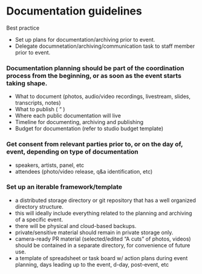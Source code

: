 # Documentation guidelines
 
Best practice 

- Set up plans for documentation/archiving prior to event. 
- Delegate documnetation/archiving/communication task to staff member prior to event. 

### Documentation planning should be part of the coordination process from the beginning, or as soon as the event starts taking shape.

- What to document (photos, audio/video recordings, livestream, slides, transcripts, notes)
- What to publish ( “ )
- Where each public documentation will live
- Timeline for documenting, archiving and publishing 
- Budget for documentation (refer to studio budget template)


### Get consent from relevant parties prior to, or on the day of, event, depending on type of documentation 
- speakers, artists, panel, etc
- attendees (photo/video release, q&a identification, etc)

### Set up an iterable framework/template

- a distributed storage directory or git repository that has a well organized directory structure.  
- this will ideally include everything related to the planning and archiving of a specific event.
- there will be physical and cloud-based backups. 
- private/sensitive material should remain in private storage only.
- camera-ready PR material (selected/edited “A cuts” of photos, videos) should be contained in a separate directory, for convenience of future use.
- a template of spreadsheet or task board w/ action plans during event planning, days leading up to the event, d-day, post-event, etc

